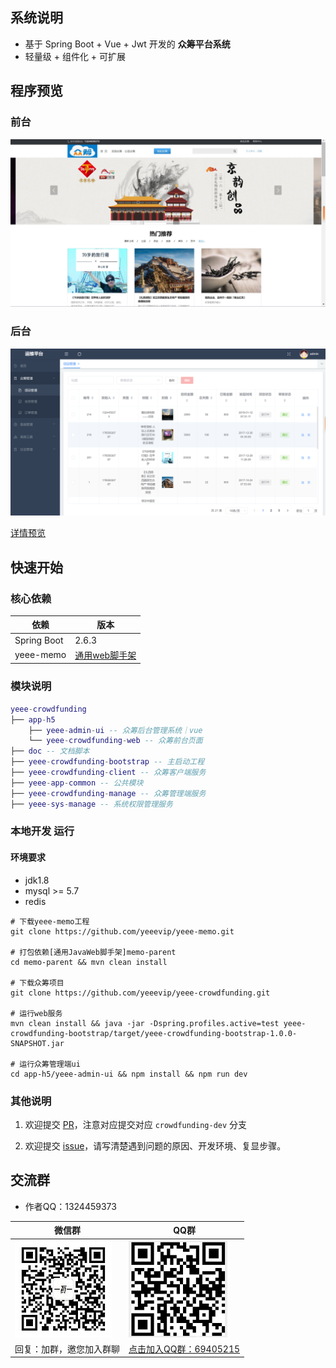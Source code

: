 
## 系统说明

- 基于 Spring Boot + Vue + Jwt 开发的 **众筹平台系统**
- 轻量级 + 组件化 + 可扩展

## 程序预览

### 前台

![](doc/crowdfunding/images/前台-首页.png)

### 后台

![](doc/crowdfunding/images/后台-首页v2.png)

[详情预览](doc/crowdfunding/detail.md)

## 快速开始

### 核心依赖

| 依赖                          | 版本                                                   |
|-----------------------------|------------------------------------------------------|
| Spring Boot                 | 2.6.3                                                |
| yeee-memo                   | [通用web脚手架](https://github.com/yeeevip/yeee-memo.git) |

### 模块说明

```lua
yeee-crowdfunding
├── app-h5
    ├── yeee-admin-ui -- 众筹后台管理系统｜vue
    └── yeee-crowdfunding-web -- 众筹前台页面
├── doc -- 文档脚本
├── yeee-crowdfunding-bootstrap -- 主启动工程
├── yeee-crowdfunding-client -- 众筹客户端服务
├── yeee-app-common -- 公共模块
├── yeee-crowdfunding-manage -- 众筹管理端服务
├── yeee-sys-manage -- 系统权限管理服务
```

### 本地开发 运行

#### 环境要求

- jdk1.8
- mysql >= 5.7
- redis

```
# 下载yeee-memo工程
git clone https://github.com/yeeevip/yeee-memo.git

# 打包依赖[通用JavaWeb脚手架]memo-parent
cd memo-parent && mvn clean install

# 下载众筹项目
git clone https://github.com/yeeevip/yeee-crowdfunding.git

# 运行web服务
mvn clean install && java -jar -Dspring.profiles.active=test yeee-crowdfunding-bootstrap/target/yeee-crowdfunding-bootstrap-1.0.0-SNAPSHOT.jar

# 运行众筹管理端ui
cd app-h5/yeee-admin-ui && npm install && npm run dev

```

### 其他说明

1. 欢迎提交 [PR](https://www.yeee.vip)，注意对应提交对应 `crowdfunding-dev` 分支

2. 欢迎提交 [issue](https://github.com/yeeevip/yeee-crowdfunding/issues)，请写清楚遇到问题的原因、开发环境、复显步骤。

## 交流群

- 作者QQ：1324459373

| 微信群                                  | QQ群                                                                           |
|--------------------------------------|-------------------------------------------------------------------------------|
| ![作者微信](doc/yeee/images/yeee_wp.jpg) | ![](doc/yeee/images/yeee-crowdfunding-qq.jpg)                                 |
| 回复：加群，邀您加入群聊                         | <a href="https://qm.qq.com/q/WNiHwithgy" target="_blank">点击加入QQ群：69405215</a> |

